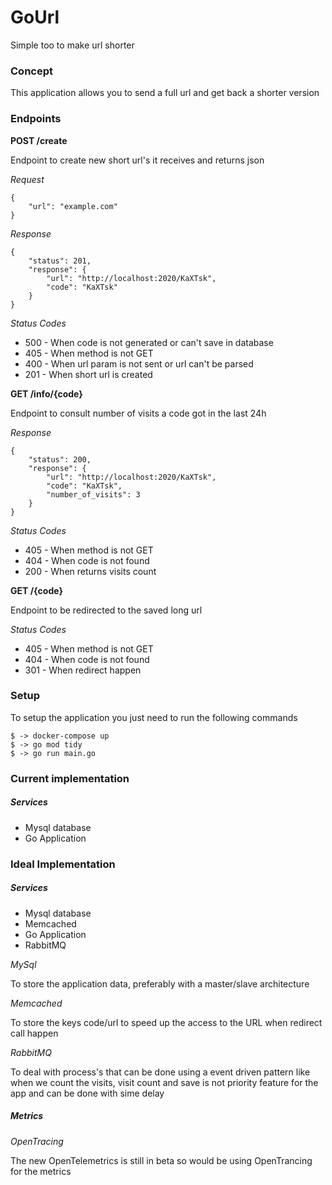 # GoUrl

Simple too to make url shorter

### Concept

This application allows you to send a full url and get back a shorter version 

### Endpoints

**POST /create**

Endpoint to create new short url's it receives and returns json

_Request_

```
{   
    "url": "example.com"
}
```

_Response_

```
{
    "status": 201,
    "response": {
        "url": "http://localhost:2020/KaXTsk",
        "code": "KaXTsk"
    }
}
```

_Status Codes_

* 500 - When code is not generated or can't save in database
* 405 - When method is not GET
* 400 - When url param is not sent or url can't be parsed
* 201 - When short url is created

**GET /info/{code}**

Endpoint to consult number of visits a code got in the last 24h

_Response_

```
{
    "status": 200,
    "response": {
        "url": "http://localhost:2020/KaXTsk",
        "code": "KaXTsk",
        "number_of_visits": 3
    }
}
```

_Status Codes_

* 405 - When method is not GET
* 404 - When code is not found
* 200 - When returns visits count

**GET /{code}**

Endpoint to be redirected to the saved long url

_Status Codes_

* 405 - When method is not GET
* 404 - When code is not found
* 301 - When redirect happen

### Setup

To setup the application you just need to run the following commands

```
$ -> docker-compose up
$ -> go mod tidy
$ -> go run main.go
```

### Current implementation

##### Services

- Mysql database
- Go Application

### Ideal Implementation

##### Services

- Mysql database
- Memcached
- Go Application
- RabbitMQ

_MySql_

To store the application data, preferably with a master/slave architecture

_Memcached_ 

To store the keys code/url to speed up the access to the URL when redirect call happen

_RabbitMQ_

To deal with process's that can be done using a event driven pattern like when we count the visits, visit count and save is not priority feature for the app and can be done with sime delay

##### Metrics

_OpenTracing_

The new OpenTelemetrics is still in beta so would be using OpenTrancing for the metrics



